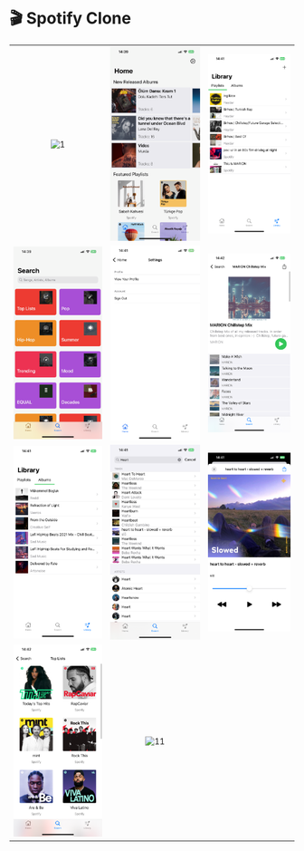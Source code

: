 # 🎬 Spotify Clone

||||
|:--:|:--:|:--:|
|![1](./Screenshots/1.PNG)|![2](./Screenshots/2.PNG)|![3](./Screenshots/4.PNG)
|![4](./Screenshots/3.PNG)|![5](./Screenshots/6.PNG)|![6](./Screenshots/9.PNG)
|![7](./Screenshots/5.PNG)|![8](./Screenshots/7.PNG)|![9](./Screenshots/8.PNG)
|![10](./Screenshots/10.PNG)|![11](./Screenshots/11.PNG)|
